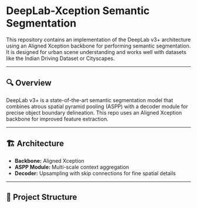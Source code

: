 # DeepLab-Xception Semantic Segmentation

This repository contains an implementation of the DeepLab v3+ architecture using an Aligned Xception backbone for performing semantic segmentation. It is designed for urban scene understanding and works well with datasets like the Indian Driving Dataset or Cityscapes.

---

## 🔍 Overview

DeepLab v3+ is a state-of-the-art semantic segmentation model that combines atrous spatial pyramid pooling (ASPP) with a decoder module for precise object boundary delineation. This repo uses an Aligned Xception backbone for improved feature extraction.

---

## 🏗️ Architecture

- **Backbone:** Aligned Xception
- **ASPP Module:** Multi-scale context aggregation
- **Decoder:** Upsampling with skip connections for fine spatial details

---

## 📁 Project Structure

